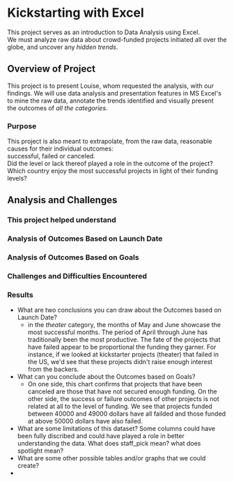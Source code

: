 # Kickstarting with Excel
  This project serves as an introduction to Data Analysis using Excel.\
  We must analyze raw data about crowd-funded projects initiated all over the globe, and uncover any *hidden trends*.

## Overview of Project
  This project is to present Louise, whom requested the analysis, with our findings. We will use data analysis
  and presentation features in MS Excel's to mine the raw data, annotate the trends identified and visually present \
  the outcomes of *all the categories*.

### Purpose
  This project is also meant to extrapolate, from the raw data, reasonable causes for their individual
  outcomes:\
  successful, failed or canceled.\
  Did the level or lack thereof played a role in the outcome of the project?\
  Which country enjoy the most successful projects in light of their funding levels?

## Analysis and Challenges
  ### This project helped understand 

### Analysis of Outcomes Based on Launch Date

### Analysis of Outcomes Based on Goals

### Challenges and Difficulties Encountered

### Results
- What are two conclusions you can draw about the Outcomes based on Launch Date?
   - in the *theater* category, the months of May and June showcase the most successful months. The period of April through June has traditionally been the most productive. The fate of the projects that have failed appear to be proportional the funding they garner. For instance, if we looked at kickstarter projects (theater) that failed in the US, we'd see that these projects didn't raise enough interest from the backers. 
- What can you conclude about the Outcomes based on Goals?
  - On one side, this chart confirms that projects that have been canceled are those that have not secured enough funding. On the other side, the success or failure outcomes of other projects is not related at all to the level of funding. We see that  projects funded between 40000 and 49000 dollars have all failded and those funded at above 50000 dollars have also failed.
- What are some limitations of this dataset?
  Some columns could have been fully discribed and could have played a role in better understanding the data. What does staff_pick mean? what does spotlight mean?
 - What are some other possible tables and/or graphs that we could create?
  - 
